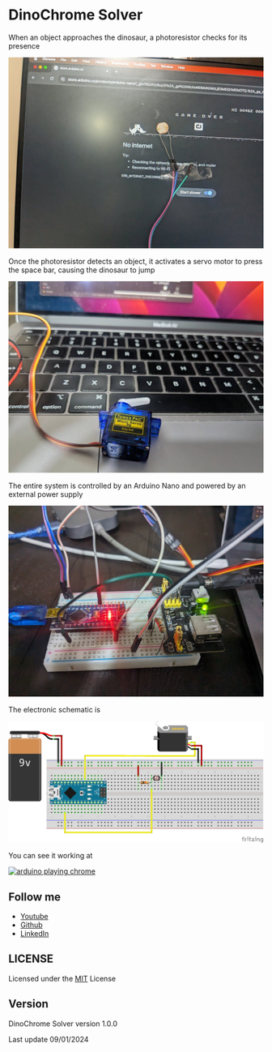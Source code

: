 # DinoChrome Solver

When an object approaches the dinosaur, a photoresistor checks for its presence

![detect object with photo-resistence](./assets/001.jpg)

Once the photoresistor detects an object, it activates a servo motor to press the space bar, causing the dinosaur to jump

![servo motor pressing space](./assets/003.jpg)

The entire system is controlled by an Arduino Nano and powered by an external power supply

![arduino connection](./assets/002.jpg)

The electronic schematic is

![electronica diagram](./assets/diagram.png)

You can see it working at

[![arduino playing chrome](https://img.youtube.com/vi/OQIgfj6lLDw/default.jpg)](https://youtu.be/OQIgfj6lLDw)

## Follow me

- [Youtube](https://www.youtube.com/channel/UC5MAQWU2s2VESTXaUo-ysgg)
- [Github](https://www.github.com/danny270793/)
- [LinkedIn](https://www.linkedin.com/in/danny270793)

## LICENSE

Licensed under the [MIT](license.md) License

## Version

DinoChrome Solver version 1.0.0

Last update 09/01/2024

